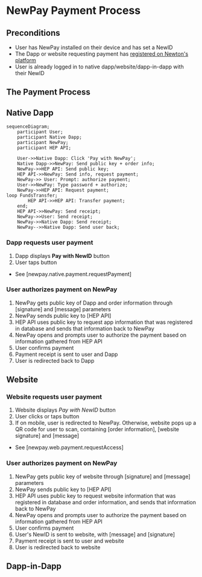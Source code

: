 # NewPay Payment Process

## Preconditions

* User has NewPay installed on their device and has set a NewID
* The Dapp or website requesting payment has [registered on Newton's platform](register_service.md)
* User is already logged in to native dapp/website/dapp-in-dapp with their NewID

## The Payment Process

## Native Dapp

```mermaid
sequenceDiagram;
    participant User;
    participant Native Dapp;
	participant NewPay;
	participant HEP API;

    User->>Native Dapp: Click 'Pay with NewPay';
	Native Dapp->>NewPay: Send public key + order info;
	NewPay->>HEP API: Send public key;
	HEP API->>NewPay: Send info, request payment;
	NewPay->> User: Prompt: authorize payment;
	User->>NewPay: Type password + authorize;
	NewPay->>HEP API: Request payment;
loop FundsTransfer;
        HEP API->>HEP API: Transfer payment;
	end;
	HEP API->>NewPay: Send receipt;
	NewPay->>User: Send receipt;
	NewPay->>Native Dapp: Send receipt;
	NewPay-->>Native Dapp: Send user back;
```

### Dapp requests user payment

1. Dapp displays **Pay with NewID** button
2. User taps button

* See [newpay.native.payment.requestPayment]

### User authorizes payment on NewPay

1. NewPay gets public key of Dapp and order information through [signature] and [message] parameters
2. NewPay sends public key to [HEP API]
3. HEP API uses public key to request app information that was registered in database and sends that information back to NewPay
4. NewPay opens and prompts user to authorize the payment based on information gathered from HEP API
5. User confirms payment
6. Payment receipt is sent to user and Dapp
7. User is redirected back to Dapp

## Website

### Website requests user payment

1. Website displays *Pay with NewID* button
2. User clicks or taps button
3. If on mobile, user is redirected to NewPay. Otherwise, website pops up a QR code for user to scan, containing [order information], [website signature] and [message]

* See [newpay.web.payment.requestAccess]

### User authorizes payment on NewPay

1. NewPay gets public key of website through [signature] and [message] parameters
2. NewPay sends public key to [HEP API]
3. HEP API uses public key to request website information that was registered in database and order information, and sends that information back to NewPay
4. NewPay opens and prompts user to authorize the payment based on information gathered from HEP API
5. User confirms payment
6. User's NewID is sent to website, with [message] and [signature]
7. Payment receipt is sent to user and website
7. User is redirected back to website

## Dapp-in-Dapp
